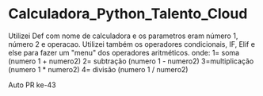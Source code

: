 # Calculadora_Python_Talento_Cloud
Utilizei Def com nome de calculadora e os parametros eram número 1, número 2 e operacao. Utilizei também os operadores condicionais, IF, Elif e else para fazer um "menu" dos operadores aritméticos. 
onde:
1= soma (numero 1 + numero2) 
2= subtração (numero 1 - numero2) 
3=multiplicação (numero 1 * numero2) 
4= divisão (numero 1 / numero2) 


Auto PR ke-43